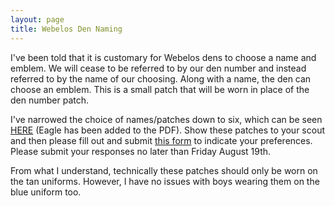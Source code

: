 ```yaml
---
layout: page
title: Webelos Den Naming
---
```


I've been told that it is customary for Webelos dens to choose a name and emblem. We will cease to be referred to by our den number and instead referred to by the name of our choosing. Along with a name, the den can choose an emblem. This is a small patch that will be worn in place of the den number patch.

I've narrowed the choice of names/patches down to six, which can be seen [HERE](/scouts/webelos/patrol-patches.pdf) (Eagle has been added to the PDF). Show these patches to your scout and then please fill out and submit [this form](https://goo.gl/forms/1uzVD0iYRFIXB59J3) to indicate your preferences. Please submit your responses no later than Friday August 19th.

From what I understand, technically these patches should only be worn on the tan uniforms. However, I have no issues with boys wearing them on the blue uniform too.